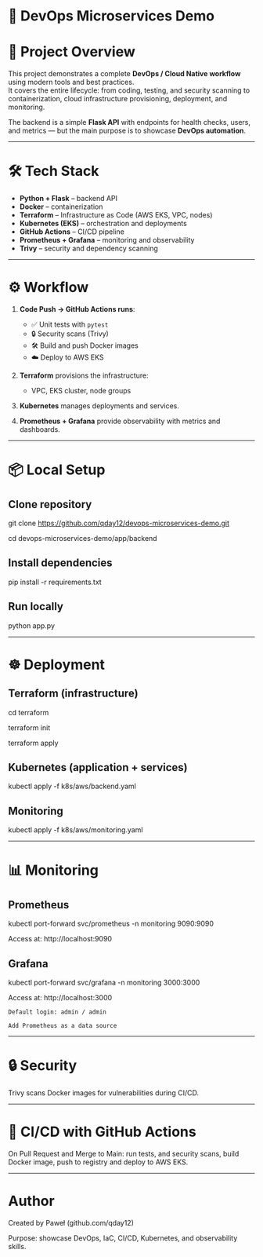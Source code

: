 # 🚀 DevOps Microservices Demo

# 📌 Project Overview
This project demonstrates a complete **DevOps / Cloud Native workflow** using modern tools and best practices.  
It covers the entire lifecycle: from coding, testing, and security scanning to containerization, cloud infrastructure provisioning, deployment, and monitoring.  

The backend is a simple **Flask API** with endpoints for health checks, users, and metrics — but the main purpose is to showcase **DevOps automation**.

---

# 🛠️ Tech Stack
- **Python + Flask** – backend API  
- **Docker** – containerization  
- **Terraform** – Infrastructure as Code (AWS EKS, VPC, nodes)  
- **Kubernetes (EKS)** – orchestration and deployments  
- **GitHub Actions** – CI/CD pipeline  
- **Prometheus + Grafana** – monitoring and observability  
- **Trivy** – security and dependency scanning  

---

# ⚙️ Workflow

1. **Code Push → GitHub Actions runs**:
   - ✅ Unit tests with `pytest`  
   - 🔒 Security scans (Trivy)  
   - 🛠️ Build and push Docker images  
   - ☁️ Deploy to AWS EKS  

2. **Terraform** provisions the infrastructure:  
   - VPC, EKS cluster, node groups  

3. **Kubernetes** manages deployments and services.  
4. **Prometheus + Grafana** provide observability with metrics and dashboards.  

---

# 📦 Local Setup

## Clone repository
git clone https://github.com/qday12/devops-microservices-demo.git

cd devops-microservices-demo/app/backend

## Install dependencies
pip install -r requirements.txt

## Run locally
python app.py

---

# ☸️ Deployment

## Terraform (infrastructure)
cd terraform

terraform init

terraform apply

## Kubernetes (application + services)
kubectl apply -f k8s/aws/backend.yaml

## Monitoring
kubectl apply -f k8s/aws/monitoring.yaml

---

# 📊 Monitoring

## Prometheus
kubectl port-forward svc/prometheus -n monitoring 9090:9090

Access at: http://localhost:9090

## Grafana
kubectl port-forward svc/grafana -n monitoring 3000:3000

Access at: http://localhost:3000

    Default login: admin / admin

    Add Prometheus as a data source

---

# 🔒 Security
Trivy scans Docker images for vulnerabilities during CI/CD.

---

# 🚀 CI/CD with GitHub Actions
On Pull Request and Merge to Main: run tests, and security scans, build Docker image, push to registry and deploy to AWS EKS.

---

# Author
Created by Paweł (github.com/qday12)

Purpose: showcase DevOps, IaC, CI/CD, Kubernetes, and observability skills.